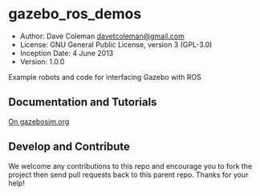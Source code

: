# gazebo_ros_demos
* Author: Dave Coleman <davetcoleman@gmail.com>
* License: GNU General Public License, version 3 (GPL-3.0)
* Inception Date: 4 June 2013
* Version: 1.0.0

Example robots and code for interfacing Gazebo with ROS

## Documentation and Tutorials
[On gazebosim.org](http://gazebosim.org/tutorials?cat=connect_ros)

## Develop and Contribute

We welcome any contributions to this repo and encourage you to fork the project then send pull requests back to this parent repo. Thanks for your help!



